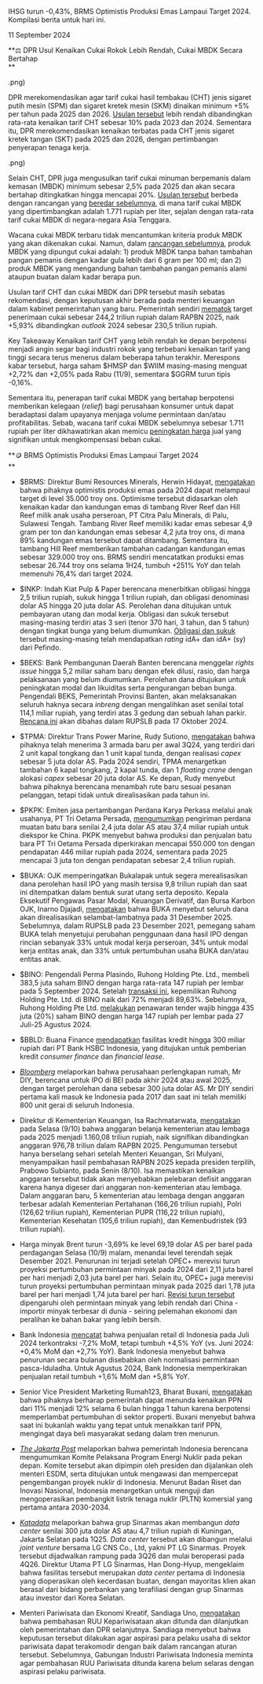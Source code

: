IHSG turun -0,43%, BRMS Optimistis Produksi Emas Lampaui Target 2024. Kompilasi berita untuk hari ini.

11 September 2024

**⚖️ DPR Usul Kenaikan Cukai Rokok Lebih Rendah, Cukai MBDK Secara Bertahap  
**

.png)

DPR merekomendasikan agar tarif cukai hasil tembakau (CHT) jenis sigaret putih mesin (SPM) dan sigaret kretek mesin (SKM) dinaikan minimum +5% per tahun pada 2025 dan 2026. [Usulan tersebut](https://www.cnbcindonesia.com/news/20240910161119-4-570687/dpr-usul-cukai-rokok-naik-5-pada-2025-2026) lebih rendah dibandingkan rata-rata kenaikan tarif CHT sebesar 10% pada 2023 dan 2024. Sementara itu, DPR merekomendasikan kenaikan terbatas pada CHT jenis sigaret kretek tangan (SKT) pada 2025 dan 2026, dengan pertimbangan penyerapan tenaga kerja.

.png)

Selain CHT, DPR juga mengusulkan tarif cukai minuman berpemanis dalam kemasan (MBDK) minimum sebesar 2,5% pada 2025 dan akan secara bertahap ditingkatkan hingga mencapai 20%. [Usulan tersebut](https://epaper.bisnis.com/epaper/detail/page/143761/) berbeda dengan rancangan yang [beredar sebelumnya](https://www.kompas.id/baca/humaniora/2024/01/29/konsumsi-minuman-kemasan-bergula-tingkatkan-risiko-obesitas), di mana tarif cukai MBDK yang dipertimbangkan adalah 1.771 rupiah per liter, sejalan dengan rata-rata tarif cukai MBDK di negara-negara Asia Tenggara.

Wacana cukai MBDK terbaru tidak mencantumkan kriteria produk MBDK yang akan dikenakan cukai. Namun, dalam [rancangan sebelumnya](https://www.kompas.id/baca/humaniora/2024/01/29/konsumsi-minuman-kemasan-bergula-tingkatkan-risiko-obesitas#:~:text=Pada%20rancangan%20sementara,kadar%20berapa%20pun.), produk MBDK yang dipungut cukai adalah: 1) produk MBDK tanpa bahan tambahan pangan pemanis dengan kadar gula lebih dari 6 gram per 100 ml; dan 2) produk MBDK yang mengandung bahan tambahan pangan pemanis alami ataupun buatan dalam kadar berapa pun.

Usulan tarif CHT dan cukai MBDK dari DPR tersebut masih sebatas rekomendasi, dengan keputusan akhir berada pada menteri keuangan dalam kabinet pemerintahan yang baru. Pemerintah sendiri [mematok](https://epaper.kontan.co.id/player/harian/2024/09/11) target penerimaan cukai sebesar 244,2 triliun rupiah dalam RAPBN 2025, naik +5,93% dibandingkan _outlook_ 2024 sebesar 230,5 triliun rupiah.

Key Takeaway Kenaikan tarif CHT yang lebih rendah ke depan berpotensi menjadi angin segar bagi industri rokok yang terbebani kenaikan tarif yang tinggi secara terus menerus dalam beberapa tahun terakhir. Merespons kabar tersebut, harga saham $HMSP dan $WIIM masing-masing menguat +2,72% dan +2,05% pada Rabu (11/9), sementara $GGRM turun tipis -0,16%.

Sementara itu, penerapan tarif cukai MBDK yang bertahap berpotensi memberikan kelegaan (_relief_) bagi perusahaan konsumer untuk dapat beradaptasi dalam upayanya menjaga volume permintaan dan/atau profitabilitas. Sebab, wacana tarif cukai MBDK sebelumnya sebesar 1.711 rupiah per liter dikhawatirkan akan memicu [peningkatan harga](https://money.kompas.com/read/2024/08/28/083000326/gapmmi-harap-pengenaan-cukai-minuman-berpemanis-ditunda-di-tahun-depan) jual yang signifikan untuk mengkompensasi beban cukai.

**🪙 BRMS Optimistis Produksi Emas Lampaui Target 2024  
**

- $BRMS: Direktur Bumi Resources Minerals, Herwin Hidayat, [mengatakan](https://epaper.kontan.co.id/mobile/harian/2024/09/11) bahwa pihaknya optimistis produksi emas pada 2024 dapat melampaui target di level 35.000 troy ons. Optimisme tersebut didasarkan oleh kenaikan kadar dan kandungan emas di tambang River Reef dan Hill Reef milik anak usaha perseroan, PT Citra Palu Minerals, di Palu, Sulawesi Tengah. Tambang River Reef memiliki kadar emas sebesar 4,9 gram per ton dan kandungan emas sebesar 4,2 juta troy ons, di mana 89% kandungan emas tersebut dapat ditambang. Sementara itu, tambang Hill Reef memberikan tambahan cadangan kandungan emas sebesar 329.000 troy ons. BRMS sendiri mencatatkan produksi emas sebesar 26.744 troy ons selama 1H24, tumbuh +251% YoY dan telah memenuhi 76,4% dari target 2024.
- $INKP: Indah Kiat Pulp & Paper berencana menerbitkan obligasi hingga 2,5 triliun rupiah, sukuk hingga 1 triliun rupiah, dan obligasi denominasi dolar AS hingga 20 juta dolar AS. Perolehan dana ditujukan untuk pembayaran utang dan modal kerja. Obligasi dan sukuk tersebut masing-masing terdiri atas 3 seri (tenor 370 hari, 3 tahun, dan 5 tahun) dengan tingkat bunga yang belum diumumkan. [Obligasi dan sukuk](https://www.idx.co.id/StaticData/NewsAndAnnouncement/ANNOUNCEMENTSTOCK/From_EREP/202409/42354cc29c_46029e481e.pdf) tersebut masing-masing telah mendapatkan _rating_ idA+ dan idA+ (sy) dari Pefindo.
- $BEKS: Bank Pembangunan Daerah Banten berencana menggelar _rights issue_ hingga 5,2 miliar saham baru dengan efek dilusi, rasio, dan harga pelaksanaan yang belum diumumkan. Perolehan dana ditujukan untuk peningkatan modal dan likuiditas serta pengurangan beban bunga. Pengendali BEKS, Pemerintah Provinsi Banten, akan melaksanakan seluruh haknya secara _inbreng_ dengan mengalihkan aset senilai total 114,1 miliar rupiah, yang terdiri atas 3 gedung dan sebuah lahan parkir. [Rencana ini](https://www.idx.co.id/StaticData/NewsAndAnnouncement/ANNOUNCEMENTSTOCK/From_EREP/202409/d20aaa99c6_826b3fcd99.pdf) akan dibahas dalam RUPSLB pada 17 Oktober 2024.
- $TPMA: Direktur Trans Power Marine, Rudy Sutiono, [mengatakan](https://epaper.kontan.co.id/mobile/harian/2024/09/11) bahwa pihaknya telah menerima 3 armada baru per awal 3Q24, yang terdiri dari 2 unit kapal tongkang dan 1 unit kapal tunda, dengan realisasi _capex_ sebesar 5 juta dolar AS. Pada 2024 sendiri, TPMA menargetkan tambahan 6 kapal tongkang, 2 kapal tunda, dan 1 _floating crane_ dengan alokasi _capex_ sebesar 20 juta dolar AS. Ke depan, Rudy menyebut bahwa pihaknya berencana menambah rute baru sesuai pesanan pelanggan, tetapi tidak untuk direalisasikan pada tahun ini.
- $PKPK: Emiten jasa pertambangan Perdana Karya Perkasa melalui anak usahanya, PT Tri Oetama Persada, [mengumumkan](https://www.idx.co.id/StaticData/NewsAndAnnouncement/ANNOUNCEMENTSTOCK/From_EREP/202409/1ef92749fb_d2b554bb74.pdf) pengiriman perdana muatan batu bara senilai 2,4 juta dolar AS atau 37,4 miliar rupiah untuk diekspor ke China. PKPK menyebut bahwa produksi dan penjualan batu bara PT Tri Oetama Persada diperkirakan mencapai 550.000 ton dengan pendapatan 446 miliar rupiah pada 2024, sementara pada 2025 mencapai 3 juta ton dengan pendapatan sebesar 2,4 triliun rupiah.
- $BUKA: OJK memperingatkan Bukalapak untuk segera merealisasikan dana perolehan hasil IPO yang masih tersisa 9,8 triliun rupiah dan saat ini ditempatkan dalam bentuk surat utang serta deposito. Kepala Eksekutif Pengawas Pasar Modal, Keuangan Derivatif, dan Bursa Karbon OJK, Inarno Djajadi, [mengatakan](https://www.emitennews.com/news/ojk-tegur-bukalapak-buka-soal-biakkan-sisa-dana-ipo-rp98t) bahwa BUKA menyebut seluruh dana akan direalisasikan selambat-lambatnya pada 31 Desember 2025. Sebelumnya, dalam RUPSLB pada 23 Desember 2021, pemegang saham BUKA telah menyetujui perubahan penggunaan dana hasil IPO dengan rincian sebanyak 33% untuk modal kerja perseroan, 34% untuk modal kerja entitas anak, dan 33% untuk pertumbuhan usaha BUKA dan/atau entitas anak.
- $BINO: Pengendali Perma Plasindo, Ruhong Holding Pte. Ltd., membeli 383,5 juta saham BINO dengan harga rata-rata 147 rupiah per lembar pada 5 September 2024. Setelah [transaksi ini](https://www.idx.co.id/StaticData/NewsAndAnnouncement/ANNOUNCEMENTSTOCK/From_EREP/202409/f74c073d6e_12fd08a7dd.pdf), kepemilikan Ruhong Holding Pte. Ltd. di BINO naik dari 72% menjadi 89,63%. Sebelumnya, Ruhong Holding Pte Ltd. [melakukan](https://www.idx.co.id/StaticData/NewsAndAnnouncement/ANNOUNCEMENTSTOCK/From_EREP/202409/067b841943_472e39392b.pdf) penawaran tender wajib hingga 435 juta (20%) saham BINO dengan harga 147 rupiah per lembar pada 27 Juli-25 Agustus 2024.
- $BBLD: Buana Finance [mendapatkan](https://www.idx.co.id/StaticData/NewsAndAnnouncement/ANNOUNCEMENTSTOCK/From_EREP/202409/c706fde5bc_3d7d453536.pdf) fasilitas kredit hingga 300 miliar rupiah dari PT Bank HSBC Indonesia, yang ditujukan untuk pemberian kredit _consumer finance_ dan _financial lease_.

- _[Bloomberg](https://www.bloomberg.com/news/articles/2024-09-11/home-improvement-chain-mr-diy-s-indonesian-unit-is-said-to-eye-ipo-in-late-2024)_ melaporkan bahwa perusahaan perlengkapan rumah, Mr DIY, berencana untuk IPO di BEI pada akhir 2024 atau awal 2025, dengan target perolehan dana sebesar 300 juta dolar AS. Mr DIY sendiri pertama kali masuk ke Indonesia pada 2017 dan saat ini telah memiliki 800 unit gerai di seluruh Indonesia.
- Direktur di Kementerian Keuangan, Isa Rachmatarwata, [mengatakan](https://nasional.kontan.co.id/news/anggaran-kementerianlembaga-di-2025-melonjak-jadi-rp-116008-triliun) pada Selasa (9/10) bahwa anggaran belanja kementerian atau lembaga pada 2025 menjadi 1.160,08 triliun rupiah, naik signifikan dibandingkan anggaran 976,78 triliun dalam RAPBN 2025. Pengumuman tersebut hanya berselang sehari setelah Menteri Keuangan, Sri Mulyani, menyampaikan hasil pembahasan RAPBN 2025 kepada presiden terpilih, Prabowo Subianto, pada Senin (8/10). Isa memastikan kenaikan anggaran tersebut tidak akan menyebabkan pelebaran defisit anggaran karena hanya digeser dari anggaran non-kementerian atau lembaga. Dalam anggaran baru, 5 kementerian atau lembaga dengan anggaran terbesar adalah Kementerian Pertahanan (166,26 triliun rupiah), Polri (126,62 triliun rupiah), Kementerian PUPR (116,22 triliun rupiah), Kementerian Kesehatan (105,6 triliun rupiah), dan Kemenbudristek (93 triliun rupiah).
- Harga minyak Brent turun -3,69% ke level 69,19 dolar AS per barel pada perdagangan Selasa (10/9) malam, menandai level terendah sejak Desember 2021. Penurunan ini terjadi setelah OPEC+ merevisi turun proyeksi pertumbuhan permintaan minyak pada 2024 dari 2,11 juta barel per hari menjadi 2,03 juta barel per hari. Selain itu, OPEC+ juga merevisi turun proyeksi pertumbuhan permintaan minyak pada 2025 dari 1,78 juta barel per hari menjadi 1,74 juta barel per hari. [Revisi turun tersebut](https://www.reuters.com/business/energy/opec-again-lowers-2024-2025-global-oil-demand-growth-view-2024-09-10/) dipengaruhi oleh permintaan minyak yang lebih rendah dari China - importir minyak terbesar di dunia - seiring pelemahan ekonomi dan peralihan ke bahan bakar yang lebih bersih.
- Bank Indonesia [mencatat](https://www.bi.go.id/id/publikasi/ruang-media/news-release/Pages/sp_2619624.aspx) bahwa penjualan retail di Indonesia pada Juli 2024 terkontraksi \-7,2% MoM, tetapi tumbuh +4,5% YoY (vs. Juni 2024: +0,4% MoM dan +2,7% YoY). Bank Indonesia menyebut bahwa penurunan secara bulanan disebabkan oleh normalisasi permintaan pasca-Iduladha. Untuk Agustus 2024, Bank Indonesia memperkirakan penjualan retail tumbuh +1,6% MoM dan +5,8% YoY.
- Senior Vice President Marketing Rumah123, Bharat Buxani, [mengatakan](https://epaper.kontan.co.id/mobile/harian/2024/09/11) bahwa pihaknya berharap pemerintah dapat menunda kenaikan PPN dari 11% menjadi 12% selama 6 bulan hingga 1 tahun karena berpotensi memperlambat pertumbuhan di sektor properti. Buxani menyebut bahwa saat ini bukanlah waktu yang tepat untuk menaikkan tarif PPN, mengingat daya beli masyarakat sedang dalam tren menurun.
- _[The Jakarta Post](https://www.bloomberg.com/news/articles/2024-09-11/indonesia-to-create-committee-to-implement-nuclear-power-plan)_ melaporkan bahwa pemerintah Indonesia berencana mengumumkan Komite Pelaksana Program Energi Nuklir pada pekan depan. Komite tersebut akan dipimpin oleh presiden dan dijalankan oleh menteri ESDM, serta ditujukan untuk mengawasi dan mempercepat pengembangan proyek nuklir di Indonesia. Menurut Badan Riset dan Inovasi Nasional, Indonesia menargetkan untuk menguji dan mengoperasikan pembangkit listrik tenaga nuklir (PLTN) komersial yang pertama antara 2030-2034.
- _[Katadata](https://katadata.co.id/berita/industri/66e032bca19b7/sinarmas-group-mulai-bangun-pusat-data-tercanggih-di-indonesia-tahun-depan)_ melaporkan bahwa grup Sinarmas akan membangun _data center_ senilai 300 juta dolar AS atau 4,7 triliun rupiah di Kuningan, Jakarta Selatan pada 1Q25. _Data center_ tersebut akan dibangun melalui _joint venture_ bersama LG CNS Co., Ltd, yakni PT LG Sinarmas. Proyek tersebut dijadwalkan rampung pada 3Q26 dan mulai beroperasi pada 4Q26. Direktur Utama PT LG Sinarmas, Han Dong-Hyup, mengeklaim bahwa fasilitas tersebut merupakan _data center_ pertama di Indonesia yang dioperasikan oleh kecerdasan buatan, dengan mayoritas klien akan berasal dari bidang perbankan yang terafiliasi dengan grup Sinarmas atau investor dari Korea Selatan.
- Menteri Pariwisata dan Ekonomi Kreatif, Sandiaga Uno, [mengatakan](https://investor.id/business/373057/pemerintah-tunda-ruu-kepariwisataan) bahwa pembahasan RUU Kepariwisataan akan ditunda dan dilanjutkan oleh pemerintahan dan DPR selanjutnya. Sandiaga menyebut bahwa keputusan tersebut dilakukan agar aspirasi para pelaku usaha di sektor pariwisata dapat terakomodir dengan baik dalam rancangan aturan tersebut. Sebelumnya, Gabungan Industri Pariwisata Indonesia meminta agar pembahasan RUU Pariwisata ditunda karena belum selaras dengan aspirasi pelaku pariwisata.
